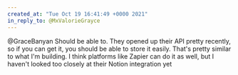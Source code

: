 ```yaml
---
created_at: "Tue Oct 19 16:41:49 +0000 2021"
in_reply_to: @MxValorieGrayce
---
```


@GraceBanyan Should be able to. They opened up their API pretty recently, so if you can get it, you should be able to store it easily. That's pretty similar to what I'm building. I think platforms like Zapier can do it as well, but I haven't looked too closely at their Notion integration yet